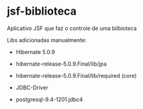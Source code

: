 # jsf-biblioteca
Aplicativo JSF que faz o controle de uma bilbioteca

Libs adicionadas manualmente:

* Hibernate 5.0.9
 * hibernate-release-5.0.9.Final/lib/jpa
 * hibernate-release-5.0.9.Final/lib/required (core)
 
* JDBC-Driver
 * postgresql-9.4-1201.jdbc4
